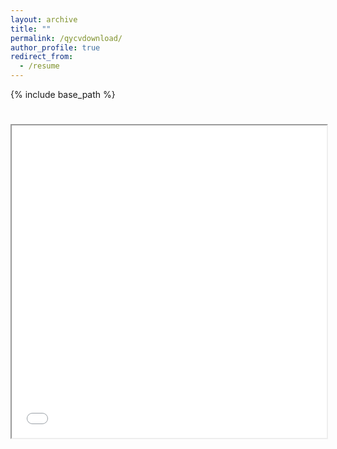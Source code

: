 ```yaml
---
layout: archive
title: ""
permalink: /qycvdownload/
author_profile: true
redirect_from:
  - /resume
---
```


{% include base_path %}


<html>
  <body>
    <h1></h1>
    <iframe src="YE, QIANYING-CV.pdf" width="100%" height="500px">
    </iframe>
  </body>
</html>
